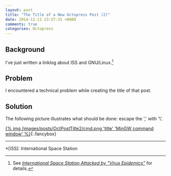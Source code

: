 ```yaml
---
layout: post
title: "The Title of a New Octopress Post (2)"
date: 2014-12-11 23:57:31 +0800
comments: true
categories: Octopress
---
```


Background
---

I've just written a linklog about ISS and GNU/Linux.[^pp]

Problem
---

I encountered a technical problem while creating the title of that
post.

Solution
---

The following picture illustrates what should be done: escape the ','
with '\\'.

[{% img /images/posts/OctPostTitle2/cmd.png  'title' 'MinGW command window' %}][fig_big]{:.fancybox}

---
[^pp]:
    See
    [*International Space Station Attacked by "Virus Epidemics"*][pp]
    for details.

[pp]: /blog/2014/12/11/international-space-station-attacked-by-virus-epidemics/
[fig_big]: /images/posts/OctPostTitle2/cmd_big.png "MinGW command window"

*[ISS]: International Space Station
